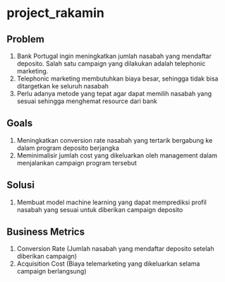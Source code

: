 # project_rakamin

## Problem
1. Bank Portugal ingin meningkatkan jumlah nasabah yang mendaftar deposito. Salah satu campaign yang dilakukan adalah telephonic marketing.
2. Telephonic marketing membutuhkan biaya besar, sehingga tidak bisa ditargetkan ke seluruh nasabah
3. Perlu adanya metode yang tepat agar dapat memilih nasabah yang sesuai sehingga menghemat resource dari bank

## Goals
1. Meningkatkan conversion rate nasabah yang tertarik bergabung ke dalam program deposito berjangka
2. Meminimalisir jumlah cost yang dikeluarkan oleh management dalam menjalankan campaign program tersebut

## Solusi
1. Membuat model machine learning yang dapat memprediksi profil nasabah yang sesuai untuk diberikan campaign deposito

## Business Metrics
1. Conversion Rate (Jumlah nasabah yang mendaftar deposito setelah diberikan campaign)
2. Acquisition Cost (Biaya telemarketing yang dikeluarkan selama campaign berlangsung)
